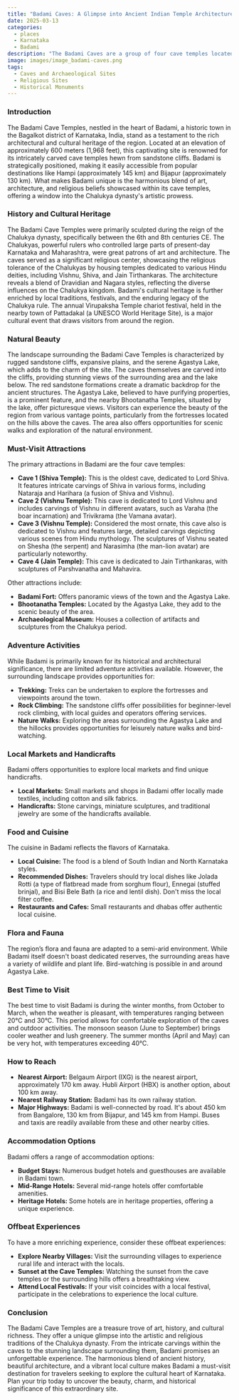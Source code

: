 ```yaml
---
title: "Badami Caves: A Glimpse into Ancient Indian Temple Architecture"
date: 2025-03-13
categories:
  - places
  - Karnataka
  - Badami
description: "The Badami Caves are a group of four cave temples located in the town of Badami, Karnataka. These rock-cut cave temples date back to the 6th century and were constructed by the Chalukya dynasty. The caves are notable for their unique architecture and intricate carvings, showcasing early Dravidian style temple designs. They are dedicated to Hindu deities and include inscriptions that provide valuable historical insights."
image: images/image_badami-caves.png
tags: 
  - Caves and Archaeological Sites
  - Religious Sites
  - Historical Monuments
---
```



### **Introduction**

The Badami Cave Temples, nestled in the heart of Badami, a historic town in the Bagalkot district of Karnataka, India, stand as a testament to the rich architectural and cultural heritage of the region. Located at an elevation of approximately 600 meters (1,968 feet), this captivating site is renowned for its intricately carved cave temples hewn from sandstone cliffs. Badami is strategically positioned, making it easily accessible from popular destinations like Hampi (approximately 145 km) and Bijapur (approximately 130 km). What makes Badami unique is the harmonious blend of art, architecture, and religious beliefs showcased within its cave temples, offering a window into the Chalukya dynasty's artistic prowess.

### **History and Cultural Heritage**

The Badami Cave Temples were primarily sculpted during the reign of the Chalukya dynasty, specifically between the 6th and 8th centuries CE. The Chalukyas, powerful rulers who controlled large parts of present-day Karnataka and Maharashtra, were great patrons of art and architecture. The caves served as a significant religious center, showcasing the religious tolerance of the Chalukyas by housing temples dedicated to various Hindu deities, including Vishnu, Shiva, and Jain Tirthankaras. The architecture reveals a blend of Dravidian and Nagara styles, reflecting the diverse influences on the Chalukya kingdom. Badami's cultural heritage is further enriched by local traditions, festivals, and the enduring legacy of the Chalukya rule. The annual Virupaksha Temple chariot festival, held in the nearby town of Pattadakal (a UNESCO World Heritage Site), is a major cultural event that draws visitors from around the region.

### **Natural Beauty**

The landscape surrounding the Badami Cave Temples is characterized by rugged sandstone cliffs, expansive plains, and the serene Agastya Lake, which adds to the charm of the site. The caves themselves are carved into the cliffs, providing stunning views of the surrounding area and the lake below. The red sandstone formations create a dramatic backdrop for the ancient structures. The Agastya Lake, believed to have purifying properties, is a prominent feature, and the nearby Bhootanatha Temples, situated by the lake, offer picturesque views. Visitors can experience the beauty of the region from various vantage points, particularly from the fortresses located on the hills above the caves. The area also offers opportunities for scenic walks and exploration of the natural environment.



### **Must-Visit Attractions**

The primary attractions in Badami are the four cave temples:

*   **Cave 1 (Shiva Temple):** This is the oldest cave, dedicated to Lord Shiva. It features intricate carvings of Shiva in various forms, including Nataraja and Harihara (a fusion of Shiva and Vishnu).
*   **Cave 2 (Vishnu Temple):** This cave is dedicated to Lord Vishnu and includes carvings of Vishnu in different avatars, such as Varaha (the boar incarnation) and Trivikrama (the Vamana avatar).
*   **Cave 3 (Vishnu Temple):** Considered the most ornate, this cave also is dedicated to Vishnu and features large, detailed carvings depicting various scenes from Hindu mythology. The sculptures of Vishnu seated on Shesha (the serpent) and Narasimha (the man-lion avatar) are particularly noteworthy.
*   **Cave 4 (Jain Temple):** This cave is dedicated to Jain Tirthankaras, with sculptures of Parshvanatha and Mahavira.

Other attractions include:

*   **Badami Fort:** Offers panoramic views of the town and the Agastya Lake.
*   **Bhootanatha Temples:** Located by the Agastya Lake, they add to the scenic beauty of the area.
*   **Archaeological Museum:** Houses a collection of artifacts and sculptures from the Chalukya period.




### **Adventure Activities**

While Badami is primarily known for its historical and architectural significance, there are limited adventure activities available. However, the surrounding landscape provides opportunities for:

*   **Trekking:** Treks can be undertaken to explore the fortresses and viewpoints around the town.
*   **Rock Climbing:** The sandstone cliffs offer possibilities for beginner-level rock climbing, with local guides and operators offering services.
*   **Nature Walks:** Exploring the areas surrounding the Agastya Lake and the hillocks provides opportunities for leisurely nature walks and bird-watching.

### **Local Markets and Handicrafts**

Badami offers opportunities to explore local markets and find unique handicrafts.

*   **Local Markets:** Small markets and shops in Badami offer locally made textiles, including cotton and silk fabrics.
*   **Handicrafts:** Stone carvings, miniature sculptures, and traditional jewelry are some of the handicrafts available.

### **Food and Cuisine**

The cuisine in Badami reflects the flavors of Karnataka.

*   **Local Cuisine:** The food is a blend of South Indian and North Karnataka styles.
*   **Recommended Dishes:** Travelers should try local dishes like Jolada Rotti (a type of flatbread made from sorghum flour), Ennegai (stuffed brinjal), and Bisi Bele Bath (a rice and lentil dish). Don't miss the local filter coffee.
*   **Restaurants and Cafes:** Small restaurants and dhabas offer authentic local cuisine.

### **Flora and Fauna**

The region’s flora and fauna are adapted to a semi-arid environment. While Badami itself doesn't boast dedicated reserves, the surrounding areas have a variety of wildlife and plant life. Bird-watching is possible in and around Agastya Lake.

### **Best Time to Visit**

The best time to visit Badami is during the winter months, from October to March, when the weather is pleasant, with temperatures ranging between 20°C and 30°C. This period allows for comfortable exploration of the caves and outdoor activities. The monsoon season (June to September) brings cooler weather and lush greenery. The summer months (April and May) can be very hot, with temperatures exceeding 40°C.



### **How to Reach**

*   **Nearest Airport:** Belgaum Airport (IXG) is the nearest airport, approximately 170 km away. Hubli Airport (HBX) is another option, about 100 km away.
*   **Nearest Railway Station:** Badami has its own railway station.
*   **Major Highways:** Badami is well-connected by road. It's about 450 km from Bangalore, 130 km from Bijapur, and 145 km from Hampi. Buses and taxis are readily available from these and other nearby cities.



### **Accommodation Options**

Badami offers a range of accommodation options:

*   **Budget Stays:** Numerous budget hotels and guesthouses are available in Badami town.
*   **Mid-Range Hotels:** Several mid-range hotels offer comfortable amenities.
*   **Heritage Hotels:** Some hotels are in heritage properties, offering a unique experience.

### **Offbeat Experiences**

To have a more enriching experience, consider these offbeat experiences:

*   **Explore Nearby Villages:** Visit the surrounding villages to experience rural life and interact with the locals.
*   **Sunset at the Cave Temples:** Watching the sunset from the cave temples or the surrounding hills offers a breathtaking view.
*   **Attend Local Festivals:** If your visit coincides with a local festival, participate in the celebrations to experience the local culture.

### **Conclusion**

The Badami Cave Temples are a treasure trove of art, history, and cultural richness. They offer a unique glimpse into the artistic and religious traditions of the Chalukya dynasty. From the intricate carvings within the caves to the stunning landscape surrounding them, Badami promises an unforgettable experience. The harmonious blend of ancient history, beautiful architecture, and a vibrant local culture makes Badami a must-visit destination for travelers seeking to explore the cultural heart of Karnataka. Plan your trip today to uncover the beauty, charm, and historical significance of this extraordinary site.


